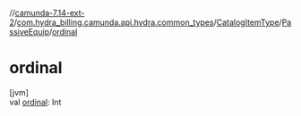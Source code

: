 //[camunda-7.14-ext-2](../../../../index.md)/[com.hydra_billing.camunda.api.hydra.common_types](../../index.md)/[CatalogItemType](../index.md)/[PassiveEquip](index.md)/[ordinal](ordinal.md)

# ordinal

[jvm]\
val [ordinal](ordinal.md): Int
